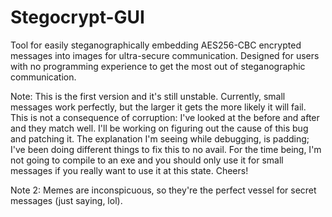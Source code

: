 # Stegocrypt-GUI
Tool for easily steganographically embedding AES256-CBC encrypted messages into images for ultra-secure communication. Designed for users with no programming experience to get the most out of steganographic communication.

Note: This is the first version and it's still unstable. Currently, small messages work perfectly, but the larger it gets the more likely it will fail. This is not a consequence of corruption: I've looked at the before and after and they match well. I'll be working on figuring out the cause of this bug and patching it. The explanation I'm seeing while debugging, is padding; I've been doing different things to fix this to no avail. For the time being, I'm not going to compile to an exe and you should only use it for small messages if you really want to use it at this state. Cheers! 

Note 2: Memes are inconspicuous, so they're the perfect vessel for secret messages (just saying, lol).
